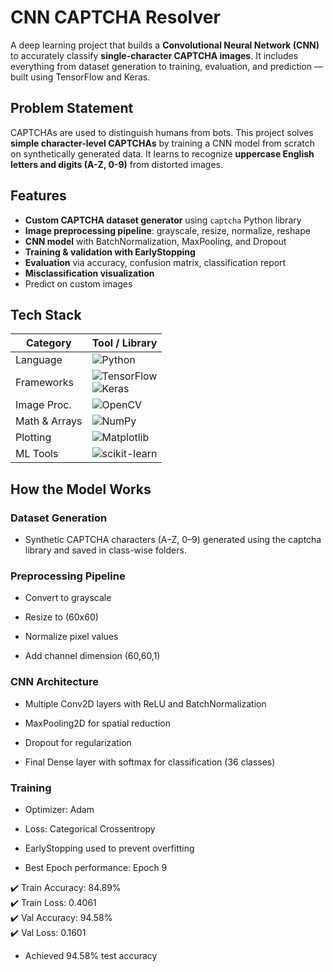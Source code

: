 # CNN CAPTCHA Resolver

A deep learning project that builds a **Convolutional Neural Network (CNN)** to accurately classify **single-character CAPTCHA images**. It includes everything from dataset generation to training, evaluation, and prediction — built using TensorFlow and Keras.


##  Problem Statement

CAPTCHAs are used to distinguish humans from bots. This project solves **simple character-level CAPTCHAs** by training a CNN model from scratch on synthetically generated data. It learns to recognize **uppercase English letters and digits (A-Z, 0-9)** from distorted images.


## Features

- **Custom CAPTCHA dataset generator** using `captcha` Python library  
- **Image preprocessing pipeline**: grayscale, resize, normalize, reshape  
- **CNN model** with BatchNormalization, MaxPooling, and Dropout  
- **Training & validation with EarlyStopping**  
- **Evaluation** via accuracy, confusion matrix, classification report  
- **Misclassification visualization**  
- Predict on custom images


## Tech Stack

| Category        | Tool / Library |
|----------------|----------------|
|  Language | ![Python](https://img.shields.io/badge/Python-3.10-blue?logo=python) |
|  Frameworks   | ![TensorFlow](https://img.shields.io/badge/TensorFlow-2.15-orange?logo=tensorflow)<br>![Keras](https://img.shields.io/badge/Keras-Deep_Learning-red?logo=keras) |
|  Image Proc.  | ![OpenCV](https://img.shields.io/badge/OpenCV-Image_Processing-green?logo=opencv) |
|  Math & Arrays | ![NumPy](https://img.shields.io/badge/NumPy-Scientific_Computing-purple?logo=numpy) |
|  Plotting     | ![Matplotlib](https://img.shields.io/badge/Matplotlib-Visualization-blueviolet?logo=matplotlib) |
|  ML Tools     | ![scikit-learn](https://img.shields.io/badge/scikit--learn-ML-yellow?logo=scikit-learn) |


##  How the Model Works
### Dataset Generation
- Synthetic CAPTCHA characters (A–Z, 0–9) generated using the captcha library and saved in class-wise folders.

### Preprocessing Pipeline

- Convert to grayscale

- Resize to (60x60)

- Normalize pixel values

- Add channel dimension (60,60,1)

### CNN Architecture

- Multiple Conv2D layers with ReLU and BatchNormalization

- MaxPooling2D for spatial reduction

- Dropout for regularization

- Final Dense layer with softmax for classification (36 classes)

### Training

- Optimizer: Adam

- Loss: Categorical Crossentropy

- EarlyStopping used to prevent overfitting

- Best Epoch performance: Epoch 9

✔️ Train Accuracy: 84.89%  
✔️ Train Loss:     0.4061  
✔️ Val Accuracy:   94.58%  
✔️ Val Loss:       0.1601  

- Achieved 94.58% test accuracy

